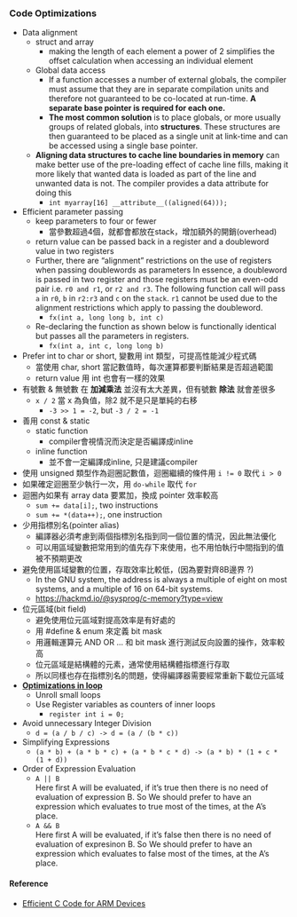 ### Code Optimizations

- Data alignment
    - struct and array
        - making the length of each element a power of 2 simplifies the offset calculation when accessing an individual element
    - Global data access
        - If a function accesses a number of external globals,
        the compiler must assume that they are in separate compilation units and therefore not guaranteed to be co-located at run-time.
        **A separate base pointer is required for each one.**
        - **The most common solution** is to place globals, or more usually groups of related globals, into **structures**.
        These structures are then guaranteed to be placed as a single unit at link-time and can be accessed using a single base pointer.
    - **Aligning data structures to cache line boundaries in memory** can make better use of the pre-loading effect of cache line fills,
    making it more likely that wanted data is loaded as part of the line and unwanted data is not.
    The compiler provides a data attribute for doing this
        - `int myarray[16] __attribute__((aligned(64)));`
- Efficient parameter passing
    - keep parameters to four or fewer
        - 當參數超過4個，就都會都放在stack，增加額外的開銷(overhead)
    - return value can be passed back in a register and a doubleword value in two registers
    - Further, there are “alignment” restrictions on the use of registers when passing doublewords as parameters
      In essence, a doubleword is passed in two register and those registers must be an even-odd pair i.e. `r0 and r1`,
      or `r2 and r3`. The following function call will pass `a` in `r0`, `b` in `r2:r3` and `c` on the `stack`.
      `r1` cannot be used due to the alignment restrictions which apply to passing the doubleword.
        - `fx(int a, long long b, int c)`
    - Re-declaring the function as shown below is functionally identical but passes all the parameters in registers.
        - `fx(int a, int c, long long b)`
- Prefer int to char or short, 變數用 int 類型，可提高性能減少程式碼
    - 當使用 char, short 當記數值時，每次運算都要判斷結果是否超過範圍
    - return value 用 int 也會有一樣的效果
- 有號數 & 無號數 在 **加減乘法** 並沒有太大差異，但有號數 **除法** 就會差很多
    - `x / 2` 當 x 為負值，除2 就不是只是單純的右移
        - `-3 >> 1 = -2`, but `-3 / 2 = -1`
- 善用 const & static
    - static function
        - compiler會視情況而決定是否編譯成inline
    - inline function
        - 並不會一定編譯成inline, 只是建議compiler
- 使用 unsigned 類型作為迴圈記數值，迴圈繼續的條件用 `i != 0` 取代 `i > 0`
- 如果確定迴圈至少執行一次，用 `do-while` 取代 `for`
- 迴圈內如果有 array  data 要累加，換成 pointer 效率較高
    - `sum += data[i];`, two instructions
    - `sum += *(data++);`, one instruction
- 少用指標別名(pointer alias)
    - 編譯器必須考慮到兩個指標別名指到同一個位置的情況，因此無法優化
    - 可以用區域變數把常用到的值先存下來使用，也不用怕執行中間指到的值被不預期更改
- 避免使用區域變數的位置，存取效率比較低，(因為要對齊8B邊界 ?)
    - In the GNU system, the address is always a multiple of eight on most systems, and a multiple of 16 on 64-bit systems.
    - https://hackmd.io/@sysprog/c-memory?type=view
- 位元區域(bit field)
    - 避免使用位元區域對提高效率是有好處的
    - 用 #define & enum 來定義 bit mask
    - 用邏輯運算元 AND OR ... 和 bit mask 進行測試反向設置的操作，效率較高
    - 位元區域是結構體的元素，通常使用結構體指標進行存取
    - 所以同樣也存在指標別名的問題，使得編譯器需要經常重新下載位元區域
- [**Optimizations in loop**](https://www.geeksforgeeks.org/basic-code-optimizations-in-c/)
    - Unroll small loops
    - Use Register variables as counters of inner loops
        - `register int i = 0;`
- Avoid unnecessary Integer Division
    - `d = (a / b / c) -> d = (a / (b * c))`
- Simplifying Expressions
    - `(a * b) + (a * b * c) + (a * b * c * d) -> (a * b) * (1 + c * (1 + d))`
- Order of Expression Evaluation
    * `A || B`<br>
    Here first A will be evaluated, if it’s true then there is no need of evaluation of expression B.
    So We should prefer to have an expression which evaluates to true most of the times, at the A’s place.
    * `A && B`<br>
    Here first A will be evaluated, if it’s false then there is no need of evaluation of expresinon B.
    So We should prefer to have an expression which evaluates to false most of the times, at the A’s place.

#### Reference
- [Efficient C Code for ARM Devices](https://m.eet.com/media/1157397/atc-152paper_shore_v4.pdf)
